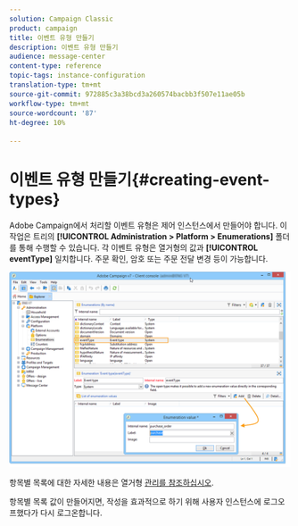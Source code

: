 ```yaml
---
solution: Campaign Classic
product: campaign
title: 이벤트 유형 만들기
description: 이벤트 유형 만들기
audience: message-center
content-type: reference
topic-tags: instance-configuration
translation-type: tm+mt
source-git-commit: 972885c3a38bcd3a260574bacbb3f507e11ae05b
workflow-type: tm+mt
source-wordcount: '87'
ht-degree: 10%

---
```



# 이벤트 유형 만들기{#creating-event-types}

Adobe Campaign에서 처리할 이벤트 유형은 제어 인스턴스에서 만들어야 합니다. 이 작업은 트리의 **[!UICONTROL Administration > Platform > Enumerations]** 폴더를 통해 수행할 수 있습니다. 각 이벤트 유형은 열거형의 값과 **[!UICONTROL eventType]** 일치합니다. 주문 확인, 암호 또는 주문 전달 변경 등이 가능합니다.

![](assets/messagecenter_eventtype_enum_001.png)

항목별 목록에 대한 자세한 내용은 열거형 [관리를 참조하십시오](../../platform/using/managing-enumerations.md).

항목별 목록 값이 만들어지면, 작성을 효과적으로 하기 위해 사용자 인스턴스에 로그오프했다가 다시 로그온합니다.
